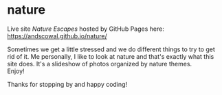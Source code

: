 # nature

Live site <em>Nature Escapes</em> hosted by GitHub Pages here: https://andscowal.github.io/nature/

Sometimes we get a little stressed and we do different things to try to get rid of it.
Me personally, I like to look at nature and that's exactly what this site does. 
It's a slideshow of photos organized by nature themes.
<br />Enjoy!

Thanks for stopping by and happy coding!
